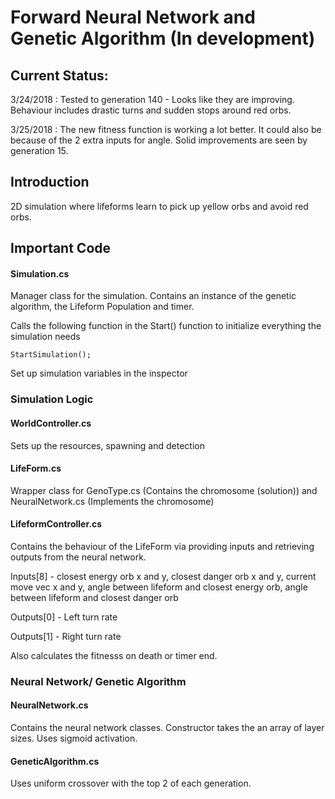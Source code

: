 # Forward Neural Network and Genetic Algorithm (In development)

## Current Status: 

3/24/2018 : Tested to generation 140 - Looks like they are improving. Behaviour includes drastic turns and sudden stops around red orbs. 

3/25/2018 : The new fitness function is working a lot better. It could also be because of the 2 extra inputs for angle. Solid improvements are seen by generation 15. 

## Introduction

2D simulation where lifeforms learn to pick up yellow orbs and avoid red orbs.

## Important Code

#### Simulation.cs

Manager class for the simulation. Contains an instance of the genetic algorithm, the Lifeform Population and timer. 

Calls the following function in the Start() function to initialize everything the simulation needs
```
StartSimulation();

```
Set up simulation variables in the inspector


### Simulation Logic

#### WorldController.cs

Sets up the resources, spawning and detection

#### LifeForm.cs

Wrapper class for GenoType.cs (Contains the chromosome (solution)) and NeuralNetwork.cs (Implements the chromosome)

#### LifeformController.cs

Contains the behaviour of the LifeForm via providing inputs and retrieving outputs from the neural network. 

Inputs[8] - closest energy orb x and y, closest danger orb x and y, current move vec x and y, angle between lifeform and closest energy orb, angle between lifeform and closest danger orb

Outputs[0] - Left turn rate

Outputs[1] - Right turn rate

Also calculates the fitnesss on death or timer end. 

### Neural Network/ Genetic Algorithm

#### NeuralNetwork.cs

Contains the neural network classes. Constructor takes the an array of layer sizes. Uses sigmoid activation.

#### GeneticAlgorithm.cs

Uses uniform crossover with the top 2 of each generation.

